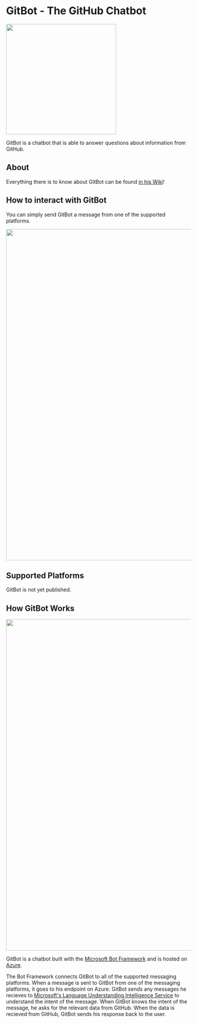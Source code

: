# GitBot - The GitHub Chatbot

<img src="https://github.com/nating/gitbot/blob/master/docs/assets/gitbot-inverted-black.png" width="300">

GitBot is a chatbot that is able to answer questions about information from GitHub.

## About

Everything there is to know about GitBot can be found [in his Wiki](https://github.com/nating/gitbot/wiki)!

## How to interact with GitBot

You can simply send GitBot a message from one of the supported platforms.

<img src="https://github.com/nating/gitbot/blob/master/docs/assets/gitbot-demo.gif" width="900">


## Supported Platforms

GitBot is not yet published.

## How GitBot Works

<img src="https://github.com/nating/gitbot/blob/master/docs/assets/gitbot-explanation.png" width="900">

GitBot is a chatbot built with the [Microsoft Bot Framework](https://dev.botframework.com/) and is hosted on [Azure](https://azure.microsoft.com/).  

The Bot Framework connects GitBot to all of the supported messaging platforms. When a message is sent to GitBot from one of the messaging platforms, it goes to his endpoint on Azure. GitBot sends any messages he recieves to [Microsoft's Language Understanding Intelligence Service](https://www.microsoft.com/cognitive-services/en-us/language-understanding-intelligent-service-luis) to understand the intent of the message. When GitBot knows the intent of the message, he asks for the relevant data from GitHub. When the data is recieved from GitHub, GitBot sends his response back to the user.  
